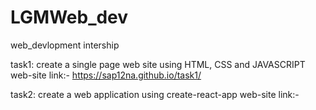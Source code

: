 # LGMWeb_dev
web_devlopment intership

task1: create a single page web site using HTML, CSS and JAVASCRIPT
       web-site link:- https://sap12na.github.io/task1/

task2: create a web application using create-react-app
       web-site link:-

